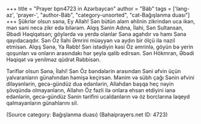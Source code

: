 +++
title = "Prayer bpn4723 in Azərbaycan"
author = "Báb"
tags = ['lang-az', 'prayer-', "author-Báb", "category-unsorted", "cat-Bağışlanma duası"]
+++
Şükrlər olsun sənə, Ey Allah! Sən bütün aləm əhlinin zikrindən uca ikən, mən səni necə zikr edə bilərəm. Alqış Sənin Adına, İlahi, Sən Sultansan, Əbədi Həqiqətsən; göylərdə və yerdə olanlar Sənə agahdır və hamı Sənə qayıdacaqdır. Sən Öz İlahi Əmrini müəyyən və aydın bir ölçü ilə nazil etmisən. Alqış Sənə, Ya Rəbb! Sən istədiyin kəsi Öz əmrinlə, göyün bə yerin qoşunları və onların arasındakı hər şeylə qalib edirsən. Sən Hökmran, Əbədi Həqiqət və yenilməz qüdrət Rəbbisən.

Təriflər olsun Sənə, İlahi! Sən Öz bəndələrin arasından Səni əfvin üçün yalvaranların günahından həmişə keçirsən. Mənim və sübh çağı Sənin əfvini diləyənlərin, gecə-gündüz dua edənlərin, Allahdan başqa heç nəyin şövqündə olmayanların, Allahın Öz fəzli ilə onlara ehsan etdiyini ianə edənlərin, gecə-gündüz Sənin tərifini ucaldanların və öz borclarına laqeyd qalmayanların günahlarını sil.

(Source category: Bağışlanma duası)
(Bahaiprayers.net ID: 4723)
